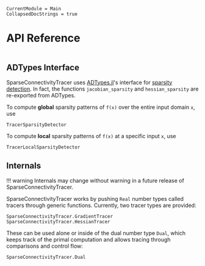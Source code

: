 
```@meta
CurrentModule = Main
CollapsedDocStrings = true
```

# API Reference
```@index
```

## ADTypes Interface

SparseConnectivityTracer uses [ADTypes.jl](https://github.com/SciML/ADTypes.jl)'s interface for [sparsity detection](https://sciml.github.io/ADTypes.jl/stable/#Sparsity-detector).
In fact, the functions `jacobian_sparsity` and `hessian_sparsity` are re-exported from ADTypes.

To compute **global** sparsity patterns of `f(x)` over the entire input domain `x`, use
```@docs
TracerSparsityDetector
```

To compute **local** sparsity patterns of `f(x)` at a specific input `x`, use
```@docs
TracerLocalSparsityDetector
```

## Internals

!!! warning
    Internals may change without warning in a future release of SparseConnectivityTracer.

SparseConnectivityTracer works by pushing `Real` number types called tracers through generic functions.
Currently, two tracer types are provided:

```@docs
SparseConnectivityTracer.GradientTracer
SparseConnectivityTracer.HessianTracer
```

These can be used alone or inside of the dual number type `Dual`,
which keeps track of the primal computation and allows tracing through comparisons and control flow:

```@docs
SparseConnectivityTracer.Dual
```
